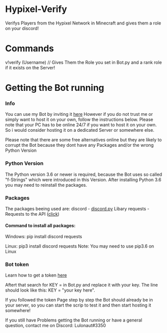 # Hypixel-Verify
Verifys Players from the Hypixel Network in Minecraft and gives them a role on your discord!

# Commands


v!verify (Username) // Gives Them the Role you set in Bot.py and a rank role if it exists on the Server!

# Getting the Bot running

### Info
You can use my Bot by inviting it [here](https://discord.com/oauth2/authorize?client_id=734124502027599925&permissions=268438528&scope=bot)
However if you do not trust me or simply want to host it on your own, follow the instructions below. Please note that your PC has to be online 24/7 if you want to host it on your own. So i would consider hosting it on a dedicated Server or somewhere else.

 Please note that there are some free alternatives online but they are likely to corrupt the Bot because they dont have any Packages and/or the wrong Python Version

### Python Version

The Python version 3.6 or newer is required, because the Bot uses so called "f-Strings" which were introduced in this Version. After installing Python 3.6 you may need to reinstall the packages.

### Packages
The packages beeing used are:
discord - [discord.py](https://discordpy.readthedocs.io/en/latest/) Libary
requests - Requests to the API ([click][click])

#### Command to install all packages: 

Windows: pip install discord requests

Linux: pip3 install discord requests
Note: You may need to use pip3.6 on Linux

### Bot token

Learn how to get a token [here](https://discordpy.readthedocs.io/en/latest/discord.html#discord-intro)

Aftert that search for KEY = in Bot.py and replace it with your key. The line should look like this: KEY = "your key here".

If you followed the token Page step by step the Bot should already be in your server, so you can start the scrip to test it and then start hosting it somewhere!

If you still have Problems getting the Bot running or have a general question, contact me on Discord: Lulonaut#3350

[click]: https://docs.slothpixel.me/
